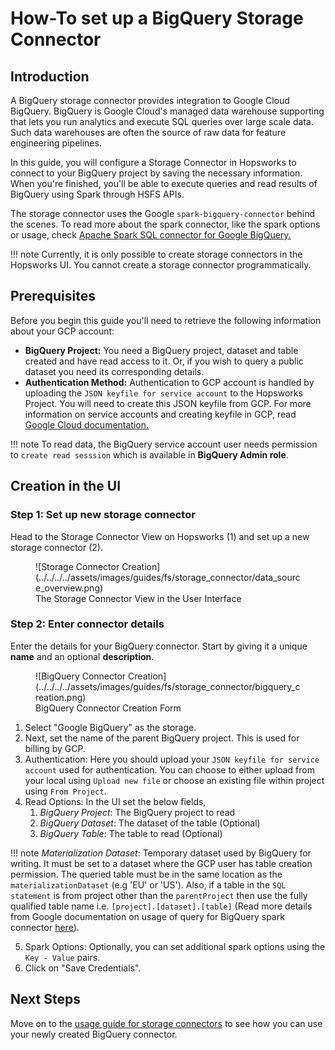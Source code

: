 # How-To set up a BigQuery Storage Connector

## Introduction

A BigQuery storage connector provides integration to Google Cloud BigQuery.
BigQuery is Google Cloud's managed data warehouse supporting that lets you run analytics and 
execute SQL queries over large scale data. Such data warehouses are often the source of raw data for feature 
engineering pipelines.

In this guide, you will configure a Storage Connector in Hopsworks to connect to your BigQuery project by saving the
necessary information.
When you're finished, you'll be able to execute queries and read results of BigQuery using Spark through 
HSFS APIs.

The storage connector uses the Google `spark-bigquery-connector` behind the scenes.
To read more about the spark connector, like the spark options or usage, check [Apache Spark SQL connector for Google BigQuery.](https://github.com/GoogleCloudDataproc/spark-bigquery-connector#usage
'github.com/GoogleCloudDataproc/spark-bigquery-connector')

!!! note
        Currently, it is only possible to create storage connectors in the Hopsworks UI. You cannot create a storage connector programmatically.

## Prerequisites

Before you begin this guide you'll need to retrieve the following information about your GCP account:

- **BigQuery Project:** You need a BigQuery project, dataset and table created and have read access to it. Or, if 
  you wish to query a public dataset you need its corresponding details.
- **Authentication Method:** Authentication to GCP account is handled by uploading the `JSON keyfile for service
  account` to the Hopsworks Project. You will need to create this JSON keyfile from GCP. For more information on
  service accounts
  and creating keyfile in GCP, read [Google Cloud documentation.](https://cloud.google.com/docs/authentication/production#create_service_account
  'creating service account keyfile')

!!! note
        To read data, the BigQuery service account user needs permission to `create read sesssion` which is available in **BigQuery Admin role**.

## Creation in the UI
### Step 1: Set up new storage connector

Head to the Storage Connector View on Hopsworks (1) and set up a new storage connector (2).

<figure markdown>
  ![Storage Connector Creation](../../../../assets/images/guides/fs/storage_connector/data_source_overview.png)
  <figcaption>The Storage Connector View in the User Interface</figcaption>
</figure>


### Step 2: Enter connector details
Enter the details for your BigQuery connector. Start by giving
it a unique **name** and an optional
**description**.

<figure markdown>
  ![BigQuery Connector Creation](../../../../assets/images/guides/fs/storage_connector/bigquery_creation.png)
  <figcaption>BigQuery Connector Creation Form</figcaption>
</figure>

1. Select "Google BigQuery" as the storage.
2. Next, set the name of the parent BigQuery project. This is used for billing by GCP.
3. Authentication: Here you should upload your `JSON keyfile for service 
   account` used for authentication. You can choose to either
   upload from your local using `Upload new file` or choose an existing file within project using `From Project`.
4. Read Options:
  In the UI set the below fields, 
    1. *BigQuery Project*: The BigQuery project to read
    2. *BigQuery Dataset*: The dataset of the table (Optional)
    3. *BigQuery Table*: The table to read (Optional)


!!! note
    *Materialization Dataset*: Temporary dataset used by BigQuery for writing. It must be set to a dataset where the GCP user has table creation permission. The queried table must be in the same location as the `materializationDataset` (e.g 'EU' or 'US'). Also, if a table in the `SQL statement` is from project other than the `parentProject` then use the fully qualified table name i.e. `[project].[dataset].[table]` 
         (Read more details from Google documentation on usage of query for BigQuery spark connector [here](https://github.com/GoogleCloudDataproc/spark-bigquery-connector#reading-data-from-a-bigquery-query)).

5. Spark Options: Optionally, you can set additional spark options using the `Key - Value` pairs.
6. Click on "Save Credentials". 

## Next Steps

Move on to the [usage guide for storage connectors](../usage.md) to see how you can use your newly created BigQuery 
connector.